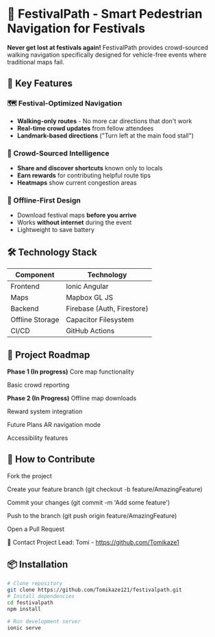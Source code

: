 # 🎪 FestivalPath - Smart Pedestrian Navigation for Festivals

**Never get lost at festivals again!** FestivalPath provides crowd-sourced walking navigation specifically designed for vehicle-free events where traditional maps fail.

## 🌟 Key Features

### 🗺️ Festival-Optimized Navigation
- **Walking-only routes** - No more car directions that don't work
- **Real-time crowd updates** from fellow attendees
- **Landmark-based directions** ("Turn left at the main food stall")

### 🚶 Crowd-Sourced Intelligence
- **Share and discover shortcuts** known only to locals
- **Earn rewards** for contributing helpful route tips
- **Heatmaps** show current congestion areas

### 📲 Offline-First Design
- Download festival maps **before you arrive**
- Works **without internet** during the event
- Lightweight to save battery

## 🛠️ Technology Stack

| Component       | Technology |
|----------------|------------|
| Frontend       | Ionic Angular |
| Maps           | Mapbox GL JS |
| Backend        | Firebase (Auth, Firestore) |
| Offline Storage| Capacitor Filesystem |
| CI/CD          | GitHub Actions |

## 📅 Project Roadmap
**Phase 1 (In progress)**
Core map functionality

Basic crowd reporting

**Phase 2 (In Progress)**
Offline map downloads

Reward system integration

Future Plans
AR navigation mode

Accessibility features

## 🤝 How to Contribute
Fork the project

Create your feature branch (git checkout -b feature/AmazingFeature)

Commit your changes (git commit -m 'Add some feature')

Push to the branch (git push origin feature/AmazingFeature)

Open a Pull Request

📧 Contact
Project Lead: Tomi - https://github.com/Tomikaze1

## 📦 Installation

```bash
# Clone repository
git clone https://github.com/Tomikaze121/festivalpath.git
# Install dependencies
cd festivalpath
npm install

# Run development server
ionic serve 

